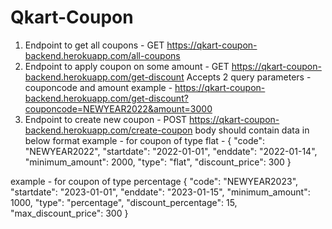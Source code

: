 # Qkart-Coupon

1. Endpoint to get all coupons - GET https://qkart-coupon-backend.herokuapp.com/all-coupons
2. Endpoint to apply coupon on some amount - GET https://qkart-coupon-backend.herokuapp.com/get-discount
    Accepts 2 query parameters - couponcode and amount 
    example - https://qkart-coupon-backend.herokuapp.com/get-discount?couponcode=NEWYEAR2022&amount=3000
3. Endpoint to create new coupon - POST https://qkart-coupon-backend.herokuapp.com/create-coupon
    body should contain data in below format 
    example  - for coupon of type flat - 
    {
      "code": "NEWYEAR2022",
      "startdate": "2022-01-01",
      "enddate": "2022-01-14",
      "minimum_amount": 2000,
      "type": "flat",
      "discount_price": 300
    }
  
  example - for coupon of type percentage 
    {
      "code": "NEWYEAR2023",
      "startdate": "2023-01-01",
      "enddate": "2023-01-15",
      "minimum_amount": 1000,
      "type": "percentage",
      "discount_percentage": 15,
      "max_discount_price": 300
    }
